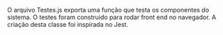 O arquivo Testes.js exporta uma função que testa os componentes do sistema.
O testes foram construido para rodar front end no navegador.
A criação desta classe foi inspirada no Jest.